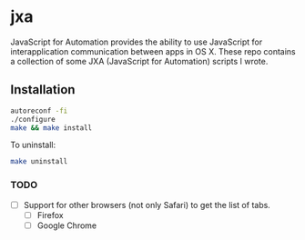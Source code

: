 # jxa

JavaScript for Automation provides the ability to use JavaScript for
interapplication communication between apps in OS X. These repo contains a
collection of some JXA (JavaScript for Automation) scripts I wrote.


## Installation

```sh
autoreconf -fi
./configure
make && make install
```

To uninstall:

```sh
make uninstall
```


### TODO

* [ ] Support for other browsers (not only Safari) to get the list of tabs.
  * [ ] Firefox
  * [ ] Google Chrome
